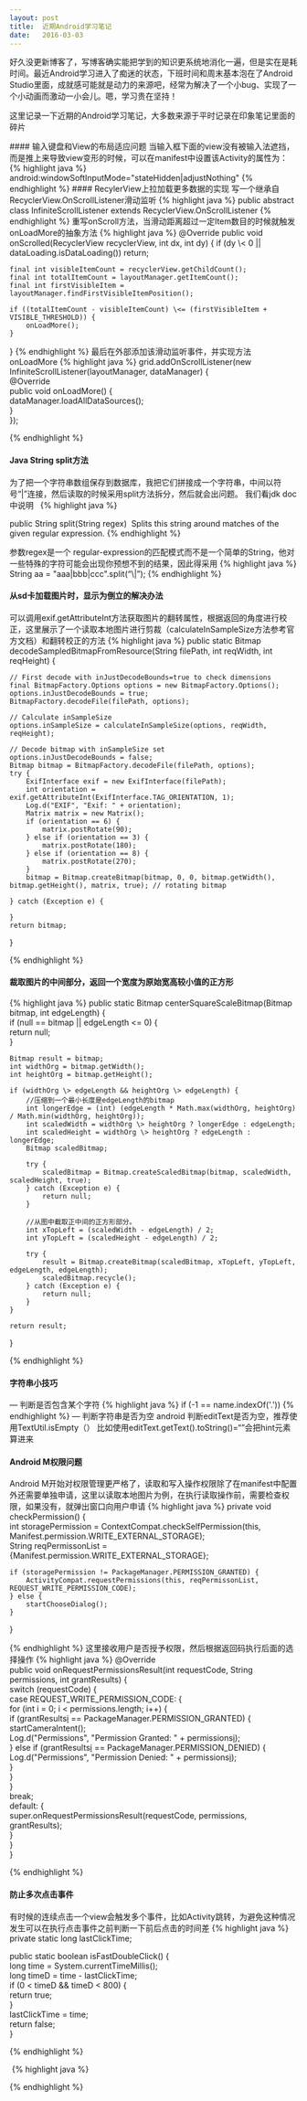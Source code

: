 ```yaml
---
layout: post
title:  近期Android学习笔记
date:   2016-03-03
---
```


<p class="intro"><span class="dropcap">好</span>久没更新博客了，写博客确实能把学到的知识更系统地消化一遍，但是实在是耗时间。最近Android学习进入了痴迷的状态，下班时间和周末基本泡在了Android Studio里面，成就感可能就是动力的来源吧，经常为解决了一个小bug、实现了一个小动画而激动一小会儿。嗯，学习贵在坚持！</p>

<p>这里记录一下近期的Android学习笔记，大多数来源于平时记录在印象笔记里面的碎片</p>
#### 输入键盘和View的布局适应问题
当输入框下面的view没有被输入法遮挡，而是推上来导致view变形的时候，可以在manifest中设置该Activity的属性为：
{% highlight java %}
android:windowSoftInputMode="stateHidden|adjustNothing"
{% endhighlight %}
#### RecylerView上拉加载更多数据的实现
写一个继承自RecyclerView.OnScrollListener滑动监听
{% highlight java %}
public abstract class InfiniteScrollListener extends RecyclerView.OnScrollListener
{% endhighlight %}
重写onScroll方法，当滑动距离超过一定Item数目的时候就触发onLoadMore的抽象方法
{% highlight java %}
@Override  
public void onScrolled(RecyclerView recyclerView, int dx, int dy) {  
    if (dy \< 0 || dataLoading.isDataLoading()) return;  
  
    final int visibleItemCount = recyclerView.getChildCount();  
    final int totalItemCount = layoutManager.getItemCount();  
    final int firstVisibleItem = layoutManager.findFirstVisibleItemPosition();  
  
    if ((totalItemCount - visibleItemCount) \<= (firstVisibleItem + VISIBLE_THRESHOLD)) {  
        onLoadMore();  
    }  
}
{% endhighlight %}
最后在外部添加该滑动监听事件，并实现方法onLoadMore
{% highlight java %}
grid.addOnScrollListener(new InfiniteScrollListener(layoutManager, dataManager) {  
    @Override  
    public void onLoadMore() {  
        dataManager.loadAllDataSources();  
    }  
});

{% endhighlight %}

#### Java String split方法
为了把一个字符串数组保存到数据库，我把它们拼接成一个字符串，中间以符号“|”连接，然后读取的时候采用split方法拆分，然后就会出问题。
我们看jdk doc中说明  
{% highlight java %}

public String[]() split(String regex)
 Splits this string around matches of the given regular expression.
{% endhighlight %}

参数regex是一个 regular-expression的匹配模式而不是一个简单的String，他对一些特殊的字符可能会出现你预想不到的结果，因此得采用
{% highlight java %}
String[]() aa = "aaa|bbb|ccc".split(“\\|”);
{% endhighlight %}
#### 从sd卡加载图片时，显示为倒立的解决办法
可以调用exif.getAttributeInt方法获取图片的翻转属性，根据返回的角度进行校正，这里展示了一个读取本地图片进行剪裁（calculateInSampleSize方法参考官方文档）和翻转校正的方法
{% highlight java %}
public static Bitmap decodeSampledBitmapFromResource(String filePath, int reqWidth, int reqHeight) {  
  
    // First decode with inJustDecodeBounds=true to check dimensions  
    final BitmapFactory.Options options = new BitmapFactory.Options();  
    options.inJustDecodeBounds = true;  
    BitmapFactory.decodeFile(filePath, options);  
  
    // Calculate inSampleSize  
    options.inSampleSize = calculateInSampleSize(options, reqWidth, reqHeight);  
  
    // Decode bitmap with inSampleSize set  
    options.inJustDecodeBounds = false;  
    Bitmap bitmap = BitmapFactory.decodeFile(filePath, options);  
    try {  
        ExifInterface exif = new ExifInterface(filePath);  
        int orientation = exif.getAttributeInt(ExifInterface.TAG_ORIENTATION, 1);  
        Log.d("EXIF", "Exif: " + orientation);  
        Matrix matrix = new Matrix();  
        if (orientation == 6) {  
            matrix.postRotate(90);  
        } else if (orientation == 3) {  
            matrix.postRotate(180);  
        } else if (orientation == 8) {  
            matrix.postRotate(270);  
        }  
        bitmap = Bitmap.createBitmap(bitmap, 0, 0, bitmap.getWidth(), bitmap.getHeight(), matrix, true); // rotating bitmap  
  
    } catch (Exception e) {  
  
    }  
    return bitmap;  
}

{% endhighlight %}
#### 裁取图片的中间部分，返回一个宽度为原始宽高较小值的正方形
{% highlight java %}
public static Bitmap centerSquareScaleBitmap(Bitmap bitmap, int edgeLength) {  
    if (null == bitmap || edgeLength \<= 0) {  
        return null;  
    }  
  
    Bitmap result = bitmap;  
    int widthOrg = bitmap.getWidth();  
    int heightOrg = bitmap.getHeight();  
  
    if (widthOrg \> edgeLength && heightOrg \> edgeLength) {  
        //压缩到一个最小长度是edgeLength的bitmap  
        int longerEdge = (int) (edgeLength * Math.max(widthOrg, heightOrg) / Math.min(widthOrg, heightOrg));  
        int scaledWidth = widthOrg \> heightOrg ? longerEdge : edgeLength;  
        int scaledHeight = widthOrg \> heightOrg ? edgeLength : longerEdge;  
        Bitmap scaledBitmap;  
  
        try {  
            scaledBitmap = Bitmap.createScaledBitmap(bitmap, scaledWidth, scaledHeight, true);  
        } catch (Exception e) {  
            return null;  
        }  
  
        //从图中截取正中间的正方形部分。  
        int xTopLeft = (scaledWidth - edgeLength) / 2;  
        int yTopLeft = (scaledHeight - edgeLength) / 2;  
  
        try {  
            result = Bitmap.createBitmap(scaledBitmap, xTopLeft, yTopLeft, edgeLength, edgeLength);  
            scaledBitmap.recycle();  
        } catch (Exception e) {  
            return null;  
        }  
    }  
  
    return result;  
}

{% endhighlight %}

#### 字符串小技巧
 — 判断是否包含某个字符
{% highlight java %}
if (-1 == name.indexOf('.'))
{% endhighlight %}
 — 判断字符串是否为空
android 判断editText是否为空，推荐使用TextUtil.isEmpty（）
比如使用editText.getText().toString()=“”会把hint元素算进来
#### Android M权限问题
Android M开始对权限管理更严格了，读取和写入操作权限除了在manifest中配置外还需要单独申请，这里以读取本地图片为例，在执行读取操作前，需要检查权限，如果没有，就弹出窗口向用户申请
{% highlight java %}
private void checkPermission() {  
    int storagePermission = ContextCompat.checkSelfPermission(this, Manifest.permission.WRITE_EXTERNAL_STORAGE);  
    String[]() reqPermissonList = {Manifest.permission.WRITE_EXTERNAL_STORAGE};  
  
    if (storagePermission != PackageManager.PERMISSION_GRANTED) {  
        ActivityCompat.requestPermissions(this, reqPermissonList, REQUEST_WRITE_PERMISSION_CODE);  
    } else {  
        startChooseDialog();  
    }  
}

{% endhighlight %}
这里接收用户是否授予权限，然后根据返回码执行后面的选择操作
{% highlight java %}
@Override  
public void onRequestPermissionsResult(int requestCode, String[]() permissions, int[]() grantResults) {  
    switch (requestCode) {  
        case REQUEST_WRITE_PERMISSION_CODE: {  
            for (int i = 0; i \< permissions.length; i++) {  
                if (grantResults[i]() == PackageManager.PERMISSION_GRANTED) {  
                    startCameraIntent();  
                    Log.d("Permissions", "Permission Granted: " + permissions[i]());  
                } else if (grantResults[i]() == PackageManager.PERMISSION_DENIED) {  
                    Log.d("Permissions", "Permission Denied: " + permissions[i]());  
                }  
            }  
        }  
        break;  
        default: {  
            super.onRequestPermissionsResult(requestCode, permissions, grantResults);  
        }  
    }  
}

{% endhighlight %}
#### 防止多次点击事件
有时候的连续点击一个view会触发多个事件，比如Activity跳转，为避免这种情况发生可以在执行点击事件之前判断一下前后点击的时间差
{% highlight java %}
private static long lastClickTime;  
  
public static boolean isFastDoubleClick() {  
    long time = System.currentTimeMillis();  
    long timeD = time - lastClickTime;  
    if (0 \< timeD && timeD \< 800) {  
        return true;  
    }  
    lastClickTime = time;  
    return false;  
}

{% endhighlight %}

<img src="{{ '/public/img/ocean.png' | prepend: site.baseurl }}" alt=""> 
{% highlight java %}

{% endhighlight %}


